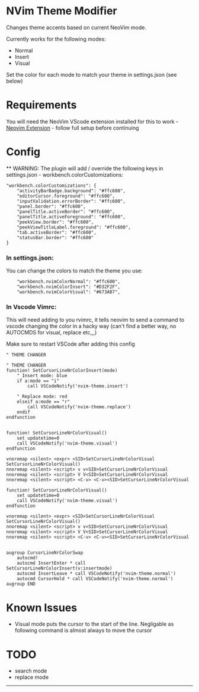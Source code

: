 # NVim Theme Modifier

Changes theme accents based on current NeoVim mode.

Currently works for the following modes:

- Normal
- Insert
- Visual

Set the color for each mode to match your theme in settings.json (see below)

# Requirements

You will need the NeoVim VScode extension installed for this to work - [Neovim Extension](https://marketplace.visualstudio.com/items?itemName=asvetliakov.vscode-neovim) - follow full setup before continuing

# Config

\*\* WARNING: The plugin will add / override the following keys in settings.json - workbench.colorCustomizations:

```
"workbench.colorCustomizations": {
    "activityBarBadge.background": "#ffc600",
    "editorCursor.foreground": "#ffc600",
    "inputValidation.errorBorder": "#ffc600",
    "panel.border": "#ffc600",
    "panelTitle.activeBorder": "#ffc600",
    "panelTitle.activeForeground": "#ffc600",
    "peekView.border": "#ffc600",
    "peekViewTitleLabel.foreground": "#ffc600",
    "tab.activeBorder": "#ffc600",
    "statusBar.border": "#ffc600"
}
```

### In settings.json:

You can change the colors to match the theme you use:

```
    "workbench.nvimColorNormal": "#ffc600",
    "workbench.nvimColorInsert": "#D32F2F",
    "workbench.nvimColorVisual": "#673AB7",
```

### In Vscode Vimrc:

This will need adding to you rvimrc, it tells neovim to send a command to vscode changing the color in a hacky way (can't find a better way, no AUTOCMDS for visual, replace etc,,,)

Make sure to restart VSCode after adding this config

```
" THEME CHANGER

" THEME CHANGER
function! SetCursorLineNrColorInsert(mode)
    " Insert mode: blue
    if a:mode == "i"
        call VSCodeNotify('nvim-theme.insert')

    " Replace mode: red
    elseif a:mode == "r"
        call VSCodeNotify('nvim-theme.replace')
    endif
endfunction


function! SetCursorLineNrColorVisual()
    set updatetime=0
    call VSCodeNotify('nvim-theme.visual')
endfunction

vnoremap <silent> <expr> <SID>SetCursorLineNrColorVisual SetCursorLineNrColorVisual()
nnoremap <silent> <script> v v<SID>SetCursorLineNrColorVisual
nnoremap <silent> <script> V V<SID>SetCursorLineNrColorVisual
nnoremap <silent> <script> <C-v> <C-v><SID>SetCursorLineNrColorVisual

function! SetCursorLineNrColorVisual()
    set updatetime=0
    call VSCodeNotify('nvim-theme.visual')
endfunction

vnoremap <silent> <expr> <SID>SetCursorLineNrColorVisual SetCursorLineNrColorVisual()
nnoremap <silent> <script> v v<SID>SetCursorLineNrColorVisual
nnoremap <silent> <script> V V<SID>SetCursorLineNrColorVisual
nnoremap <silent> <script> <C-v> <C-v><SID>SetCursorLineNrColorVisual


augroup CursorLineNrColorSwap
    autocmd!
    autocmd InsertEnter * call SetCursorLineNrColorInsert(v:insertmode)
    autocmd InsertLeave * call VSCodeNotify('nvim-theme.normal')
    autocmd CursorHold * call VSCodeNotify('nvim-theme.normal')
augroup END

```

# Known Issues

- Visual mode puts the cursor to the start of the line. Negligable as following command is almost always to move the cursor

# TODO

- search mode
- replace mode

---
